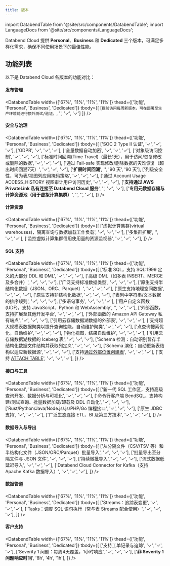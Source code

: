 ```yaml
---
title: 版本
---
```


import DatabendTable from '@site/src/components/DatabendTable';
import LanguageDocs from '@site/src/components/LanguageDocs';

Databend Cloud 提供 **Personal**、**Business** 和 **Dedicated** 三个版本，可满足多样化需求，确保不同使用场景下的最佳性能。

<LanguageDocs
cn=
'
如需快速了解各版本，请访问 [https://www.databend.cn/databend-cloud](https://www.databend.cn/databend-cloud)。定价信息请参阅 [定价与计费](/guides/products/dc/pricing)，详细功能列表请参见 [功能列表](#feature-lists)。
'
en=
'
For a quick overview of these editions, see [https://www.databend.com/databend-cloud](https://www.databend.com/databend-cloud). For the pricing information, see [Pricing & Billing](/guides/products/dc/pricing). For the detailed feature list among these editions, see [Feature Lists](#feature-lists).
'
/>

## 功能列表

以下是 Databend Cloud 各版本的功能对比：

#### 发布管理

<DatabendTable
width={['67%', '11%', '11%', '11%']}
thead={['功能', 'Personal', 'Business', 'Dedicated']}
tbody={[
[`提前访问每周新版本，可在部署至生产环境前进行额外测试/验证。`, '', '✓', '✓']
]} />

#### 安全与治理

<DatabendTable
width={['67%', '11%', '11%', '11%']}
thead={['功能', 'Personal', 'Business', 'Dedicated']}
tbody={[
['SOC 2 Type II 认证', '✓', '✓', '✓'],
['GDPR', '✓', '✓', '✓'],
['全量数据自动加密', '✓', '✓', '✓'],
['对象级访问控制', '✓', '✓', '✓'],
['标准时间回溯(Time Travel)（最长1天），用于访问/恢复修改或删除的数据', '✓', '✓', '✓'],
['通过 Fail-safe 实现修改/删除数据的灾难恢复（超出时间回溯7天）', '✓', '✓', '✓'],
['<b>扩展时间回溯</b>', '', '90 天', '90 天'],
['列级安全性，可为表/视图列应用掩码策略', '✓', '✓', '✓'],
['通过 Account Usage ACCESS_HISTORY 视图审计用户访问历史', '✓', '✓', '✓'],
['<b>支持通过 AWS PrivateLink 私有连接至 Databend Cloud 服务</b>', '', '✓', '✓'],
['<b>专用元数据存储与计算资源池（用于虚拟计算集群）</b>', '', '', '✓'],
]}
/>

#### 计算资源

<DatabendTable
width={['67%', '11%', '11%', '11%']}
thead={['功能', 'Personal', 'Business', 'Dedicated']}
tbody={[
['虚拟计算集群(virtual warehouses)，隔离查询与数据加载工作负载', '✓', '✓', '✓'],
['多集群扩展', '', '✓', '✓'],
['监控虚拟计算集群信用使用量的资源监视器', '✓', '✓', '✓'],
]}
/>

#### SQL 支持

<DatabendTable
width={['67%', '11%', '11%', '11%']}
thead={['功能', 'Personal', 'Business', 'Dedicated']}
tbody={[
['标准 SQL，支持 SQL:1999 定义的大部分 DDL 和 DML', '✓', '✓', '✓'],
['高级 DML（如多表 INSERT、MERGE 及多合并）', '✓', '✓', '✓'],
['广泛支持标准数据类型', '✓', '✓', '✓'],
['原生支持半结构化数据（JSON、ORC、Parquet）', '✓', '✓', '✓'],
['原生支持地理空间数据', '✓', '✓', '✓'],
['原生支持非结构化数据', '✓', '✓', '✓'],
['表列中字符串/文本数据的排序规则', '✓', '✓', '✓'],
['多语句事务', '✓', '✓', '✓'],
['用户自定义函数(UDF)，支持 JavaScript、Python 和 WebAssembly', '', '✓', '✓'],
['外部函数，支持扩展至其他开发平台', '✓', '✓', '✓'],
['外部函数的 Amazon API Gateway 私有端点', '✓', '✓', '✓'],
['引用云存储数据湖数据的外部表', '✓', '✓', '✓'],
['支持超大规模表数据聚类以提升查询性能，自动维护聚类', '✓', '✓', '✓'],
['点查询搜索优化，自动维护', '✓', '✓', '✓'],
['物化视图，结果自动维护', '✓', '✓', '✓'],
['引用云存储数据湖数据的 Iceberg 表', '✓', '✓', '✓'],
['Schema 检测：自动识别暂存半结构化数据文件结构并获取列定义', '✓', '✓', '✓'],
['Schema 演化：自动更新表结构以适应新数据源', '✓', '✓', '✓'],
['支持<a href="/sql/sql-commands/ddl/table/ddl-create-table-external-location" target="_self">通过外部位置创建表</a>', '✓', '✓', '✓'],
['支持 <a href="/sql/sql-commands/ddl/table/attach-table" target="_self">ATTACH TABLE</a>', '✓', '✓', '✓'],
]}
/>

#### 接口与工具

<DatabendTable
width={['67%', '11%', '11%', '11%']}
thead={['功能', 'Personal', 'Business', 'Dedicated']}
tbody={[
['新一代 SQL 工作区，支持高级查询开发、数据分析与可视化', '✓', '✓', '✓'],
['命令行客户端 BendSQL，支持构建/测试查询、批量数据加载/卸载及 DDL 自动化', '✓', '✓', '✓'],
['Rust/Python/Java/Node.js/.js/PHP/Go 编程接口', '✓', '✓', '✓'],
['原生 JDBC 支持', '✓', '✓', '✓'],
['广泛生态连接 ETL、BI 及第三方技术', '✓', '✓', '✓'],
]}
/>

#### 数据导入与导出

<DatabendTable
width={['67%', '11%', '11%', '11%']}
thead={['功能', 'Personal', 'Business', 'Dedicated']}
tbody={[
['从分隔文件（CSV/TSV 等）和半结构化文件（JSON/ORC/Parquet）批量导入', '✓', '✓', '✓'],
['批量导出至分隔文件与 JSON 文件', '✓', '✓', '✓'],
['持续微批导入', '✓', '✓', '✓'],
['流式数据低延迟导入', '✓', '✓', '✓'],
['Databend Cloud Connector for Kafka（支持 Apache Kafka 数据导入）', '✓', '✓', '✓'],
]}
/>

#### 数据管道

<DatabendTable
width={['67%', '11%', '11%', '11%']}
thead={['功能', 'Personal', 'Business', 'Dedicated']}
tbody={[
['Streams：追踪表变更', '✓', '✓', '✓'],
['Tasks：调度 SQL 语句执行（常与表 Streams 配合使用）', '✓', '✓', '✓'],
]}
/>

#### 客户支持

<DatabendTable
width={['67%', '11%', '11%', '11%']}
thead={['功能', 'Personal', 'Business', 'Dedicated']}
tbody={[
['支持工单记录与追踪', '✓', '✓', '✓'],
['Severity 1 问题：每周4天覆盖，1小时响应', '✓', '✓', '✓'],
['<b>非 Severity 1 问题响应时间</b>', '8h', '4h', '1h'],
]}
/>